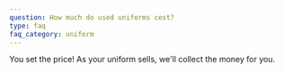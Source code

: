 ```yaml
---
question: How much do used uniforms cost?
type: faq
faq_category: uniform
---
```

You set the price! As your uniform sells, we'll collect the money for you.